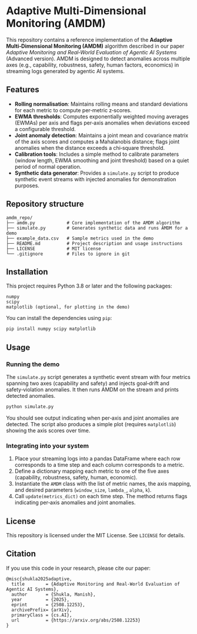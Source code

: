 # Adaptive Multi‑Dimensional Monitoring (AMDM)

This repository contains a reference implementation of the **Adaptive Multi‑Dimensional Monitoring (AMDM)** algorithm described in our paper *Adaptive Monitoring and Real‑World Evaluation of Agentic AI Systems* (Advanced version).  AMDM is designed to detect anomalies across multiple axes (e.g., capability, robustness, safety, human factors, economics) in streaming logs generated by agentic AI systems.

## Features

* **Rolling normalisation**: Maintains rolling means and standard deviations for each metric to compute per‑metric z‑scores.
* **EWMA thresholds**: Computes exponentially weighted moving averages (EWMAs) per axis and flags per‑axis anomalies when deviations exceed a configurable threshold.
* **Joint anomaly detection**: Maintains a joint mean and covariance matrix of the axis scores and computes a Mahalanobis distance; flags joint anomalies when the distance exceeds a chi‑square threshold.
* **Calibration tools**: Includes a simple method to calibrate parameters (window length, EWMA smoothing and joint threshold) based on a quiet period of normal operation.
* **Synthetic data generator**: Provides a `simulate.py` script to produce synthetic event streams with injected anomalies for demonstration purposes.

## Repository structure

```
amdm_repo/
├── amdm.py            # Core implementation of the AMDM algorithm
├── simulate.py        # Generates synthetic data and runs AMDM for a demo
├── example_data.csv   # Sample metrics used in the demo
├── README.md          # Project description and usage instructions
├── LICENSE            # MIT license
└── .gitignore         # Files to ignore in git
```

## Installation

This project requires Python 3.8 or later and the following packages:

```
numpy
scipy
matplotlib (optional, for plotting in the demo)
```

You can install the dependencies using `pip`:

```bash
pip install numpy scipy matplotlib
```

## Usage

### Running the demo

The `simulate.py` script generates a synthetic event stream with four metrics spanning two axes (capability and safety) and injects goal‑drift and safety‑violation anomalies.  It then runs AMDM on the stream and prints detected anomalies.

```bash
python simulate.py
```

You should see output indicating when per‑axis and joint anomalies are detected.  The script also produces a simple plot (requires `matplotlib`) showing the axis scores over time.

### Integrating into your system

1. Place your streaming logs into a pandas DataFrame where each row corresponds to a time step and each column corresponds to a metric.
2. Define a dictionary mapping each metric to one of the five axes (capability, robustness, safety, human, economic).
3. Instantiate the `AMDM` class with the list of metric names, the axis mapping, and desired parameters (`window_size`, `lambda_`, `alpha`, `k`).
4. Call `update(metrics_dict)` on each time step.  The method returns flags indicating per‑axis anomalies and joint anomalies.

## License

This repository is licensed under the MIT License.  See `LICENSE` for details.

## Citation

If you use this code in your research, please cite our paper:

```
@misc{shukla2025adaptive,
  title        = {Adaptive Monitoring and Real-World Evaluation of Agentic AI Systems},
  author       = {Shukla, Manish},
  year         = {2025},
  eprint       = {2508.12253},
  archivePrefix= {arXiv},
  primaryClass = {cs.AI},
  url          = {https://arxiv.org/abs/2508.12253}
}
```
